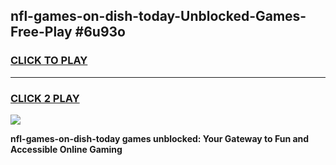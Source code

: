 
## nfl-games-on-dish-today-Unblocked-Games-Free-Play #6u93o
<h3>
<a href="https://us.freeplayer.one?title=nfl-games-on-dish-today&ref=9M">CLICK TO PLAY</a></h3>
<hr>

<h3>
<a href="https://us.freeplayer.one?title=nfl-games-on-dish-today&ref=9M">CLICK 2 PLAY</a>
  
</h3>

<a href="https://us.freeplayer.one?title=nfl-games-on-dish-today&ref=9M"><img src="https://clearcache.store/games.png"></a>


**nfl-games-on-dish-today games unblocked: Your Gateway to Fun and Accessible Online Gaming**
